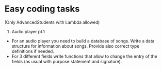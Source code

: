 # Easy coding tasks

(Only AdvancedStudents with Lambda allowed)

1. Audio player pt.1

  - For an audio player you need to build a database of songs. Write a data structure for information about songs. Provide also correct type definitions if needed.
  - For 3 different fields write functions that allow to change the entry of the fields (as usual with purpose statement and signature).
